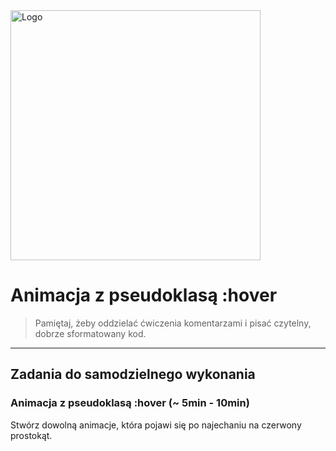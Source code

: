 <img alt="Logo" src="http://coderslab.pl/svg/logo-coderslab.svg" width="400">

# Animacja z pseudoklasą :hover

> Pamiętaj, żeby oddzielać ćwiczenia komentarzami i pisać czytelny, dobrze sformatowany kod.

-------------------------------------------------------------------------------

## Zadania do samodzielnego wykonania

### Animacja z pseudoklasą :hover  (~ 5min - 10min)

Stwórz dowolną animacje, która pojawi się po najechaniu na czerwony prostokąt. 
